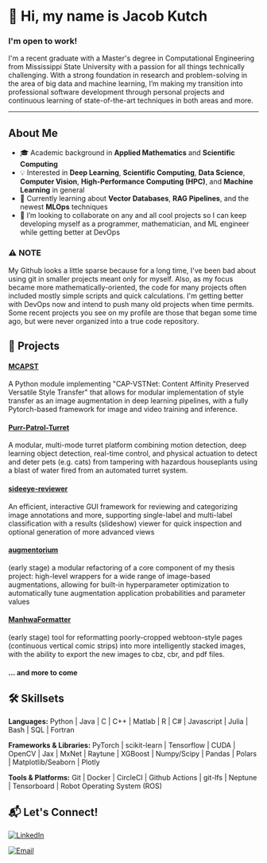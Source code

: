# 👋 Hi, my name is Jacob Kutch
### I'm **open to work!**
I'm a recent graduate with a Master's degree in Computational Engineering from Mississippi State University with a passion for all things technically challenging. With a strong foundation in research and problem-solving in the area of big data and machine learning, I’m making my transition into professional software development through personal projects and continuous learning of state-of-the-art techniques in both areas and more.

---

## About Me
- 🎓 Academic background in **Applied Mathematics** and **Scientific Computing**
- 💡 Interested in **Deep Learning**, **Scientific Computing**, **Data Science**, **Computer Vision**, **High-Performance Computing (HPC)**, and **Machine Learning** in general
- 🌱 Currently learning about **Vector Databases**, **RAG Pipelines**, and the newest **MLOps** techniques
- 💞️ I’m looking to collaborate on any and all cool projects so I can keep developing myself as a programmer, mathematician, and ML engineer while getting better at DevOps

### ⚠️ NOTE
My Github looks a little sparse because for a long time, I've been bad about using git in smaller projects meant only for myself. Also, as my focus became more mathematically-oriented, the code for many projects often included mostly simple scripts and quick calculations. I'm getting better with DevOps now and intend to push many old projects when time permits. Some recent projects you see on my profile are those that began some time ago, but were never organized into a true code repository.



## 🚀 Projects

#### **[MCAPST](https://github.com/eskutcheon/mcapst)**
A Python module implementing "CAP-VSTNet: Content Affinity Preserved Versatile Style Transfer" that allows for modular implementation of style transfer as an image augmentation in deep learning pipelines, with a fully Pytorch-based framework for image and video training and inference.

#### **[Purr-Patrol-Turret](https://github.com/eskutcheon/Purr-Patrol-Turret)**
A modular, multi-mode turret platform combining motion detection, deep learning object detection, real-time control, and physical actuation to detect and deter pets (e.g. cats) from tampering with hazardous houseplants using a blast of water fired from an automated turret system.

#### **[sideeye-reviewer](https://github.com/eskutcheon/sideeye-reviewer)**
An efficient, interactive GUI framework for reviewing and categorizing image annotations and more, supporting single-label and multi-label classification with a results (slideshow) viewer for quick inspection and optional generation of more advanced views 

#### **[augmentorium](https://github.com/eskutcheon/augmentorium)**
(early stage) a modular refactoring of a core component of my thesis project: high-level wrappers for a wide range of image-based augmentations, allowing for built-in hyperparameter optimization to automatically tune augmentation application probabilities and parameter values

#### **[ManhwaFormatter](https://github.com/eskutcheon/ManhwaFormatter)**
(early stage) tool for reformatting poorly-cropped webtoon-style pages (continuous vertical comic strips) into more intelligently stacked images, with the ability to export the new images to cbz, cbr, and pdf files.

#### ... and more to come


## 🛠️ Skillsets
**Languages:**
 Python | Java | C | C++ | Matlab | R | C# | Javascript | Julia | Bash | SQL | Fortran
 
**Frameworks & Libraries:**
PyTorch | scikit-learn | Tensorflow | CUDA | OpenCV | Jax | MxNet | Raytune | XGBoost | Numpy/Scipy | Pandas | Polars | Matplotlib/Seaborn | Plotly

**Tools & Platforms:**
Git | Docker | CircleCI | Github Actions | git-lfs | Neptune | Tensorboard | Robot Operating System (ROS)


<!--- ## 📚 Currently Learning --->



## 📬 Let's Connect!
[![LinkedIn](https://img.shields.io/badge/LinkedIn-blue?style=flat&logo=linkedin)](https://www.linkedin.com/in/jacob-kutch-b04552130/) 
<!---[![Portfolio](https://img.shields.io/badge/Portfolio-000?style=flat&logo=github)](https://your-portfolio-link.com) --->
[![Email](https://img.shields.io/badge/Email-D14836?style=flat&logo=gmail&logoColor=white)](mailto:jkutch326@tutanota.com)





<!--- - 💞️ I’m looking to collaborate on any and all cool projects so I can keep developing myself as a programmer, mathematician, and ML engineer while getting better at DevOps --->
<!--- - 📫 How to reach me: jkutch326@tutanota.com --->


<!---
eskutcheon/eskutcheon is a ✨ special ✨ repository because its `README.md` (this file) appears on your GitHub profile.
You can click the Preview link to take a look at your changes.
--->
